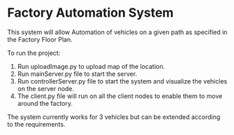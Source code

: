 # Factory Automation System
 
This system will allow Automation of vehicles on a given path as specified in the Factory Floor Plan.

To run the project:
1. Run uploadImage.py to upload map of the location.
2. Run mainServer.py file to start the server.
3. Run controllerServer.py file to start the system and visualize the vehicles on the server node.
4. The client.py file will run on all the client nodes to enable them to move around the factory.

The system currently works for 3 vehicles but can be extended according to the requirements.